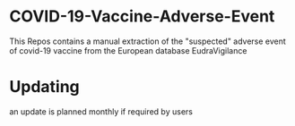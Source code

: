 # COVID-19-Vaccine-Adverse-Event
This Repos contains a manual extraction of the "suspected" adverse event of covid-19 vaccine from the European database EudraVigilance 

# Updating
an update is planned monthly if required by users 
